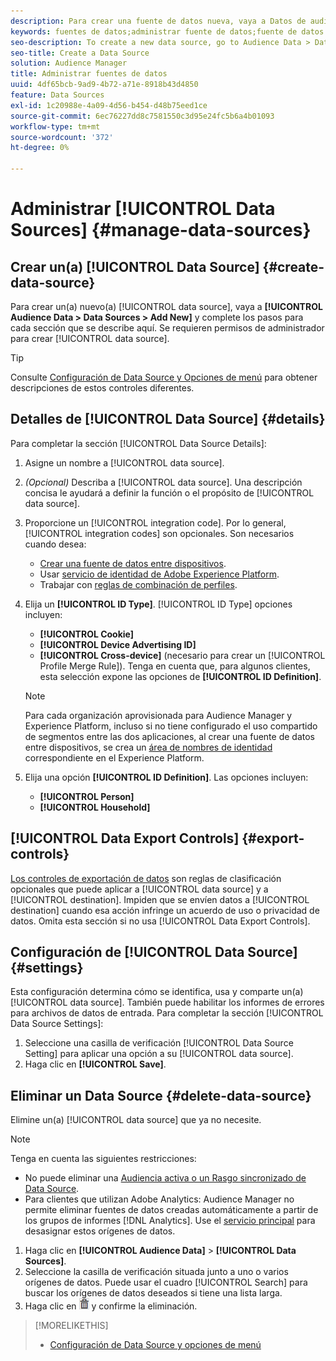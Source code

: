 ```yaml
---
description: Para crear una fuente de datos nueva, vaya a Datos de audiencia > Fuentes de datos > Añadir nuevo y complete los pasos para cada sección que se describe aquí. Se requieren permisos de administrador para crear una fuente de datos.
keywords: fuentes de datos;administrar fuente de datos;fuente de datos de audience manager
seo-description: To create a new data source, go to Audience Data > Data Sources > Add New and complete the steps for each section described here. Administrator permissions are required to create a data source.
seo-title: Create a Data Source
solution: Audience Manager
title: Administrar fuentes de datos
uuid: 4df65bcb-9ad9-4b72-a71e-8918b43d4850
feature: Data Sources
exl-id: 1c20988e-4a09-4d56-b454-d48b75eed1ce
source-git-commit: 6ec76227dd8c7581550c3d95e24fc5b6a4b01093
workflow-type: tm+mt
source-wordcount: '372'
ht-degree: 0%

---
```


# Administrar [!UICONTROL Data Sources] {#manage-data-sources}

## Crear un(a) [!UICONTROL Data Source] {#create-data-source}

Para crear un(a) nuevo(a) [!UICONTROL data source], vaya a **[!UICONTROL Audience Data > Data Sources > Add New]** y complete los pasos para cada sección que se describe aquí. Se requieren permisos de administrador para crear [!UICONTROL data source].

<!-- create-datasource.xml -->

>[!TIP]
>
>Consulte [Configuración de Data Source y Opciones de menú](../features/datasources-list-and-settings.md#settings-menu-options) para obtener descripciones de estos controles diferentes.

## Detalles de [!UICONTROL Data Source] {#details}

Para completar la sección [!UICONTROL Data Source Details]:

1. Asigne un nombre a [!UICONTROL data source].
1. *(Opcional)* Describa a [!UICONTROL data source]. Una descripción concisa le ayudará a definir la función o el propósito de [!UICONTROL data source].
1. Proporcione un [!UICONTROL integration code]. Por lo general, [!UICONTROL integration codes] son opcionales. Son necesarios cuando desea:

   * [Crear una fuente de datos entre dispositivos](../features/profile-merge-rules/merge-rules-start.md#create-data-source).
   * Usar [servicio de identidad de Adobe Experience Platform](https://experienceleague.adobe.com/docs/id-service/using/home.html).
   * Trabajar con [reglas de combinación de perfiles](../features/profile-merge-rules/merge-rules-start.md).

1. Elija un **[!UICONTROL ID Type]**. [!UICONTROL ID Type] opciones incluyen:

   * **[!UICONTROL Cookie]**
   * **[!UICONTROL Device Advertising ID]**
   * **[!UICONTROL Cross-device]** (necesario para crear un [!UICONTROL Profile Merge Rule]). Tenga en cuenta que, para algunos clientes, esta selección expone las opciones de **[!UICONTROL ID Definition]**.

   >[!NOTE]
   >
   >Para cada organización aprovisionada para Audience Manager y Experience Platform, incluso si no tiene configurado el uso compartido de segmentos entre las dos aplicaciones, al crear una fuente de datos entre dispositivos, se crea un [área de nombres de identidad](https://experienceleague.adobe.com/docs/experience-platform/identity/namespaces.html#manage-namespaces) correspondiente en el Experience Platform.

1. Elija una opción **[!UICONTROL ID Definition]**. Las opciones incluyen:

   * **[!UICONTROL Person]**
   * **[!UICONTROL Household]**

## [!UICONTROL Data Export Controls] {#export-controls}

[Los controles de exportación de datos](../features/data-export-controls.md) son reglas de clasificación opcionales que puede aplicar a [!UICONTROL data source] y a [!UICONTROL destination]. Impiden que se envíen datos a [!UICONTROL destination] cuando esa acción infringe un acuerdo de uso o privacidad de datos. Omita esta sección si no usa [!UICONTROL Data Export Controls].

## Configuración de [!UICONTROL Data Source] {#settings}

Esta configuración determina cómo se identifica, usa y comparte un(a) [!UICONTROL data source]. También puede habilitar los informes de errores para archivos de datos de entrada. Para completar la sección [!UICONTROL Data Source Settings]:

1. Seleccione una casilla de verificación [!UICONTROL Data Source Setting] para aplicar una opción a su [!UICONTROL data source].
2. Haga clic en **[!UICONTROL Save]**.

## Eliminar un Data Source {#delete-data-source}

<!-- t_datasource_delete.xml -->

Elimine un(a) [!UICONTROL data source] que ya no necesite.

>[!NOTE]
>
>Tenga en cuenta las siguientes restricciones:
>
>* No puede eliminar una [Audiencia activa o un Rasgo sincronizado de Data Source](../features/traits/client-activity-synced-audience-traits.md).
>* Para clientes que utilizan Adobe Analytics: Audience Manager no permite eliminar fuentes de datos creadas automáticamente a partir de los grupos de informes [!DNL Analytics]. Use el [servicio principal](https://experienceleague.adobe.com/docs/core-services/interface/about-core-services/core-services-landing.html) para desasignar estos orígenes de datos.

1. Haga clic en **[!UICONTROL Audience Data]** > **[!UICONTROL Data Sources]**.
1. Seleccione la casilla de verificación situada junto a uno o varios orígenes de datos.
Puede usar el cuadro [!UICONTROL Search] para buscar los orígenes de datos deseados si tiene una lista larga.
1. Haga clic en ![](assets/icon_trash.png) y confirme la eliminación.


>[!MORELIKETHIS]
>
>* [Configuración de Data Source y opciones de menú](../features/datasources-list-and-settings.md#settings-menu-options)
